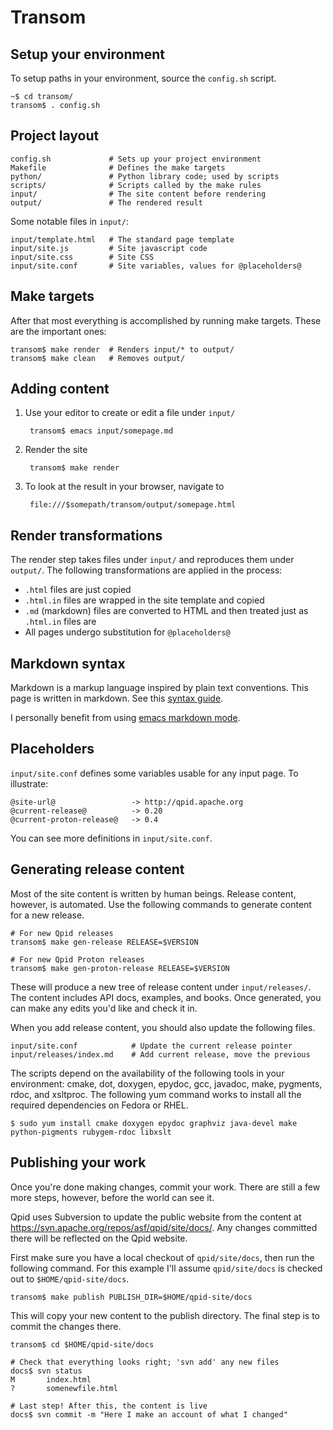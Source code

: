# Transom

## Setup your environment

To setup paths in your environment, source the `config.sh` script.

    ~$ cd transom/
    transom$ . config.sh

## Project layout

    config.sh             # Sets up your project environment
    Makefile              # Defines the make targets
    python/               # Python library code; used by scripts
    scripts/              # Scripts called by the make rules
    input/                # The site content before rendering
    output/               # The rendered result

Some notable files in `input/`:

    input/template.html   # The standard page template
    input/site.js         # Site javascript code
    input/site.css        # Site CSS
    input/site.conf       # Site variables, values for @placeholders@

## Make targets

After that most everything is accomplished by running make targets.
These are the important ones:

    transom$ make render  # Renders input/* to output/
    transom$ make clean   # Removes output/

## Adding content

1. Use your editor to create or edit a file under `input/`

        transom$ emacs input/somepage.md

2. Render the site

        transom$ make render

3. To look at the result in your browser, navigate to 

        file:///$somepath/transom/output/somepage.html

## Render transformations

The render step takes files under `input/` and reproduces them under
`output/`.  The following transformations are applied in the process:

 - `.html` files are just copied
 - `.html.in` files are wrapped in the site template and copied
 - `.md` (markdown) files are converted to HTML and then treated
   just as `.html.in` files are
 - All pages undergo substitution for `@placeholders@`

## Markdown syntax

Markdown is a markup language inspired by plain text conventions.
This page is written in markdown.  See this [syntax guide][syntax].

I personally benefit from using [emacs markdown mode][emacs].

[syntax]: http://daringfireball.net/projects/markdown/syntax 
[emacs]:  http://jblevins.org/projects/markdown-mode/

## Placeholders

`input/site.conf` defines some variables usable for any input page.
To illustrate:

    @site-url@                 -> http://qpid.apache.org
    @current-release@          -> 0.20
    @current-proton-release@   -> 0.4

You can see more definitions in `input/site.conf`.

## Generating release content

Most of the site content is written by human beings.  Release content,
however, is automated.  Use the following commands to generate content
for a new release.

    # For new Qpid releases
    transom$ make gen-release RELEASE=$VERSION
    
    # For new Qpid Proton releases    
    transom$ make gen-proton-release RELEASE=$VERSION
    
These will produce a new tree of release content under
`input/releases/`.  The content includes API docs, examples, and
books.  Once generated, you can make any edits you'd like and check it
in.

When you add release content, you should also update the following
files.

    input/site.conf            # Update the current release pointer
    input/releases/index.md    # Add current release, move the previous

The scripts depend on the availability of the following tools in your
environment: cmake, dot, doxygen, epydoc, gcc, javadoc, make,
pygments, rdoc, and xsltproc.  The following yum command works to
install all the required dependencies on Fedora or RHEL.

    $ sudo yum install cmake doxygen epydoc graphviz java-devel make python-pigments rubygem-rdoc libxslt

## Publishing your work

Once you're done making changes, commit your work.  There are still a
few more steps, however, before the world can see it.

Qpid uses Subversion to update the public website from the content at
https://svn.apache.org/repos/asf/qpid/site/docs/. Any changes
committed there will be reflected on the Qpid website.

First make sure you have a local checkout of `qpid/site/docs`, then
run the following command.  For this example I'll assume
`qpid/site/docs` is checked out to `$HOME/qpid-site/docs`.

    transom$ make publish PUBLISH_DIR=$HOME/qpid-site/docs

This will copy your new content to the publish directory.  The final
step is to commit the changes there.

    transom$ cd $HOME/qpid-site/docs

    # Check that everything looks right; 'svn add' any new files
    docs$ svn status
    M       index.html
    ?       somenewfile.html

    # Last step! After this, the content is live
    docs$ svn commit -m "Here I make an account of what I changed"
